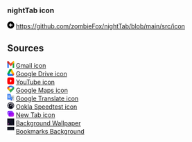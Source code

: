 ### nightTab icon
<img src="https://raw.githubusercontent.com/zombieFox/nightTab/main/src/icon/icon-512.svg" width="16" height="16"> https://github.com/zombieFox/nightTab/blob/main/src/icon
## Sources
<img src="Gmail_icon.svg" width="16" height="16"> [Gmail icon](https://de.m.wikipedia.org/wiki/Datei:Gmail_icon_%282020%29.svg)  
<img src="Google_Drive_icon.svg" width="16" height="16"> [Google Drive icon](https://de.m.wikipedia.org/wiki/Datei:Google_Drive_icon_%282020%29.svg)  
<img src="YouTube_icon.svg" width="16" height="16"> [YouTube icon](https://pdc.m.wikipedia.org/wiki/Feil:YouTube_full-color_icon_%282017%29.svg)  
<img src="Google_Maps_icon.svg" width="16" height="16"> [Google Maps icon](https://de.m.wikipedia.org/wiki/Datei:Google_Maps_icon_%282020%29.svg)  
<img src="Google_Translate_icon.svg" width="16" height="16"> [Google Translate icon](https://de.m.wikipedia.org/wiki/Datei:Google_Translate_logo.svg)  
<img src="Ookla_Speedtest_icon.png" width="16" height="16"> [Ookla Speedtest icon](https://www.rvmobileinternet.com/gear/ookla-speed-test)  
<img src="New_Tab_icon.png" width="16" height="16"> [New Tab icon](https://www.iconfinder.com/icons/11336518/tab_new_browser_web_tabs_icon)  
<img src="Background_Wallpaper.jpg" width="16" height="16"> [Background Wallpaper](https://www.hdwallpapers.in/lines_minimalist_square_artistic_purple_hd_abstract-wallpapers.html)  
<img src="Bookmarks_Background.svg" width="16" height="16"> [Bookmarks Background](https://github.com/Georg9741/nightTab/blob/main/Background.svg)  
